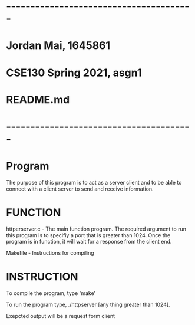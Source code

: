 # ---------------------------------------
# Jordan Mai, 1645861
# CSE130 Spring 2021, asgn1
# README.md
# ---------------------------------------

# Program
The purpose of this program is to act as a server client and to be able to connect with a client server to send and receive information. 

# FUNCTION
httperserver.c - The main function program. The required argument to run this program is to specifiy a port that is greater than 1024. Once the program is in function, it will wait for a response from the client end.

Makefile - Instructions for compiling

# INSTRUCTION

To compile the program, type 'make'

To run the program type, ./httpserver [any thing greater than 1024].

Exepcted output will be a request form client

